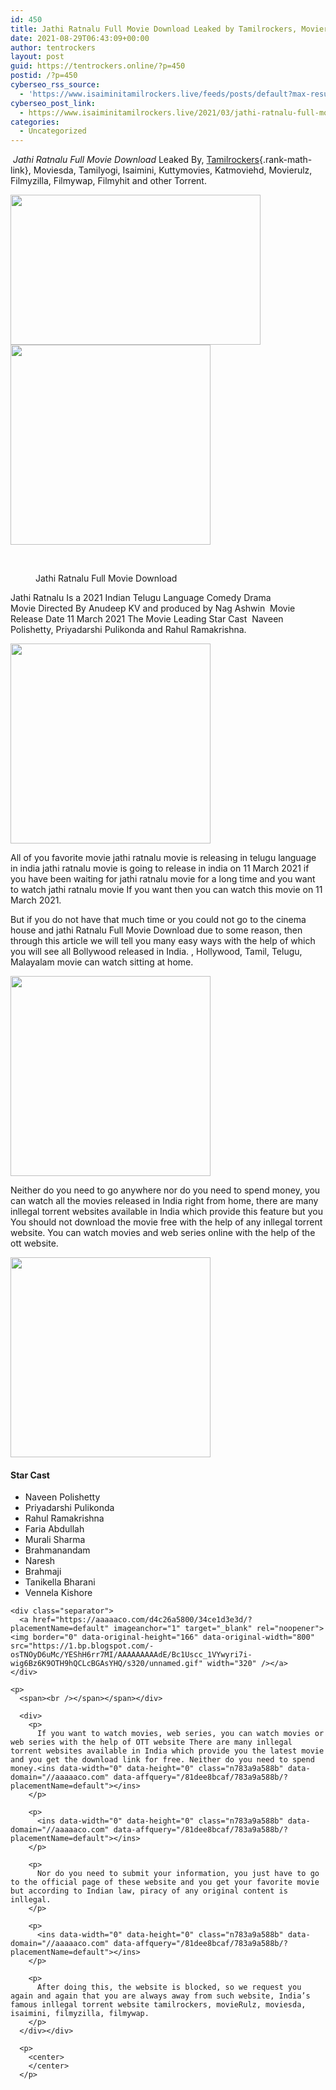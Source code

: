 ```yaml
---
id: 450
title: Jathi Ratnalu Full Movie Download Leaked by Tamilrockers, Movierulz
date: 2021-08-29T06:43:09+00:00
author: tentrockers
layout: post
guid: https://tentrockers.online/?p=450
postid: /?p=450
cyberseo_rss_source:
  - 'https://www.isaiminitamilrockers.live/feeds/posts/default?max-results=150&start-index=151'
cyberseo_post_link:
  - https://www.isaiminitamilrockers.live/2021/03/jathi-ratnalu-full-movie-download.html
categories:
  - Uncategorized
---
```

<meta content="&nbsp; Jathi Ratnalu Full Movie Download &nbsp;Leaked By, &nbsp; Tamilrockers , Moviesda, Tamilyogi, Isaimini, Kuttymovies, Katmoviehd, Movierulz, Filmyzil..." name="twitter:description" />

  


<center>
</center>

  
<ins data-width="0" data-height="0" class="n783a9a588b" data-domain="//aaaaaco.com" data-affquery="/81dee8bcaf/783a9a588b/?placementName=default"></ins>

&nbsp;_<span>Jathi Ratnalu Full Movie Download</span>_<span>&nbsp;Leaked By,</span><span>&nbsp;</span>[Tamilrockers](http://www.tamilrockers.co.nz/){.rank-math-link}<span>, Moviesda, Tamilyogi, Isaimini, Kuttymovies, Katmoviehd, Movierulz, Filmyzilla, Filmywap, Filmyhit and other Torrent.</span><ins data-width="0" data-height="0" class="n783a9a588b" data-domain="//aaaaaco.com" data-affquery="/81dee8bcaf/783a9a588b/?placementName=default"></ins>

<ins data-width="0" data-height="0" class="n783a9a588b" data-domain="//aaaaaco.com" data-affquery="/81dee8bcaf/783a9a588b/?placementName=default"></ins>

<div class="separator">
  <a href="https://1.bp.blogspot.com/-SMxKa3fscj8/YESgk-O1AjI/AAAAAAAAAco/i6k44V52jB8cqEWcZLjhWpN1TIlcfscCgCLcBGAsYHQ/s1200/600d078b650d8.jpg" imageanchor="1"><img loading="lazy" border="0" data-original-height="900" data-original-width="1200" height="240" src="https://1.bp.blogspot.com/-SMxKa3fscj8/YESgk-O1AjI/AAAAAAAAAco/i6k44V52jB8cqEWcZLjhWpN1TIlcfscCgCLcBGAsYHQ/w400-h240/600d078b650d8.jpg" width="400" /></a>
</div>



<div class="separator">
  <a href="https://aaaaaco.com/d4c26a5800/34ce1d3e3d/?placementName=default" imageanchor="1" target="_blank" rel="noopener"><img border="0" data-original-height="166" data-original-width="800" src="https://1.bp.blogspot.com/-ieOl1Srt-y8/YESgyq1AoZI/AAAAAAAAAcs/urtNaDkoXv0RCPWHWREgOAjnJJu6XLgywCLcBGAsYHQ/s320/unnamed.gif" width="320" /></a>
</div>

<span><br /></span><ins data-width="0" data-height="0" class="n783a9a588b" data-domain="//aaaaaco.com" data-affquery="/81dee8bcaf/783a9a588b/?placementName=default"></ins>

<div>
  <figure class="wp-block-image size-large"><figcaption>Jathi Ratnalu Full Movie Download</figcaption></figure> 
  
  <p>
    Jathi Ratnalu Is a 2021 Indian Telugu Language Comedy Drama Movie&nbsp;<span>Directed By&nbsp;Anudeep KV</span>&nbsp;and produced by&nbsp;<span>Nag Ashwin</span>&nbsp; Movie Release Date&nbsp;<span>11 March 2021</span>&nbsp;The Movie Leading Star Cast &nbsp;Naveen Polishetty,&nbsp;Priyadarshi Pulikonda&nbsp;and&nbsp;Rahul Ramakrishna.<ins data-width="0" data-height="0" class="n783a9a588b" data-domain="//aaaaaco.com" data-affquery="/81dee8bcaf/783a9a588b/?placementName=default"></ins>
  </p>
  
  <div class="separator">
    <a href="https://aaaaaco.com/d4c26a5800/34ce1d3e3d/?placementName=default" imageanchor="1" target="_blank" rel="noopener"><img border="0" data-original-height="166" data-original-width="800" src="https://1.bp.blogspot.com/-2Piv3YCfZwo/YESg57-P_TI/AAAAAAAAAc0/1DL7AZ8hsco7pSqlog-GHcGwMTAwRY9EwCLcBGAsYHQ/s320/unnamed.gif" width="320" /></a>
  </div>
  
  <p>
    All of you favorite movie jathi ratnalu movie is releasing in telugu language in india jathi ratnalu movie is going to release in india on 11 March 2021 if you have been waiting for jathi ratnalu movie for a long time and you want to watch jathi ratnalu movie If you want then you can watch this movie on 11 March 2021.<ins data-width="0" data-height="0" class="n783a9a588b" data-domain="//aaaaaco.com" data-affquery="/81dee8bcaf/783a9a588b/?placementName=default"></ins>
  </p>
  
  <p>
    <ins data-width="0" data-height="0" class="n783a9a588b" data-domain="//aaaaaco.com" data-affquery="/81dee8bcaf/783a9a588b/?placementName=default"></ins>
  </p>
  
  <p>
    But if you do not have that much time or you could not go to the cinema house and&nbsp;<span>jathi Ratnalu Full Movie Download</span>&nbsp;due to some reason, then through this article we will tell you many easy ways with the help of which you will see all Bollywood released in India. , Hollywood, Tamil, Telugu, Malayalam movie can watch sitting at home.<ins data-width="0" data-height="0" class="n783a9a588b" data-domain="//aaaaaco.com" data-affquery="/81dee8bcaf/783a9a588b/?placementName=default"></ins>
  </p>
  
  <div class="separator">
    <a href="https://aaaaaco.com/d4c26a5800/34ce1d3e3d/?placementName=default" imageanchor="1" target="_blank" rel="noopener"><img border="0" data-original-height="166" data-original-width="800" src="https://1.bp.blogspot.com/-FsIi_gGr2oA/YESg9_D1D4I/AAAAAAAAAc4/zFyKZ7itZtsN5NBCSudO0dmlwBDIGJVoQCLcBGAsYHQ/s320/unnamed.gif" width="320" /></a>
  </div>
  
  <p>
    Neither do you need to go anywhere nor do you need to spend money, you can watch all the movies released in India right from home, there are many inllegal torrent websites available in India which provide this feature but you You should not download the movie free with the help of any inllegal torrent website. You can watch movies and web series online with the help of the ott website.
  </p>
  
  <div class="separator">
    <a href="https://aaaaaco.com/d4c26a5800/34ce1d3e3d/?placementName=default" imageanchor="1" target="_blank" rel="noopener"><img border="0" data-original-height="166" data-original-width="800" src="https://1.bp.blogspot.com/-6WgcjAI_MPA/YEShBRaN1EI/AAAAAAAAAc8/aqsJJ-Ao_BYIsERIKErKP3VklhIsdN1GwCLcBGAsYHQ/s320/unnamed.gif" width="320" /></a>
  </div>
  
  <p>
  </p>
  
  <h4>
    <span class="ez-toc-section" id="Star_Cast"></span><span>Star Cast&nbsp;</span><span class="ez-toc-section-end"></span>
  </h4>
  
  <ul>
    <li>
      Naveen Polishetty&nbsp;
    </li>
    <li>
      Priyadarshi Pulikonda
    </li>
    <li>
      Rahul Ramakrishna
    </li>
    <li>
      Faria Abdullah&nbsp;
    </li>
    <li>
      Murali Sharma
    </li>
    <li>
      Brahmanandam&nbsp;
    </li>
    <li>
      Naresh
    </li>
    <li>
      Brahmaji
    </li>
    <li>
      Tanikella Bharani
    </li>
    <li>
      Vennela Kishore
    </li>
  </ul>
  
  <div>
    <span></p> 
    
    <div class="separator">
      <a href="https://aaaaaco.com/d4c26a5800/34ce1d3e3d/?placementName=default" imageanchor="1" target="_blank" rel="noopener"><img border="0" data-original-height="166" data-original-width="800" src="https://1.bp.blogspot.com/-osTNOyD6uMc/YEShH6rr7MI/AAAAAAAAAdE/Bc1Uscc_1VYwyri7i-wig6Bz6K9OTH9hQCLcBGAsYHQ/s320/unnamed.gif" width="320" /></a>
    </div>
    
    <p>
      <span><br /></span></span></div> 
      
      <div>
        <p>
          If you want to watch movies, web series, you can watch movies or web series with the help of OTT website There are many inllegal torrent websites available in India which provide you the latest movie and you get the download link for free. Neither do you need to spend money.<ins data-width="0" data-height="0" class="n783a9a588b" data-domain="//aaaaaco.com" data-affquery="/81dee8bcaf/783a9a588b/?placementName=default"></ins>
        </p>
        
        <p>
          <ins data-width="0" data-height="0" class="n783a9a588b" data-domain="//aaaaaco.com" data-affquery="/81dee8bcaf/783a9a588b/?placementName=default"></ins>
        </p>
        
        <p>
          Nor do you need to submit your information, you just have to go to the official page of these website and you get your favorite movie but according to Indian law, piracy of any original content is inllegal.
        </p>
        
        <p>
          <ins data-width="0" data-height="0" class="n783a9a588b" data-domain="//aaaaaco.com" data-affquery="/81dee8bcaf/783a9a588b/?placementName=default"></ins>
        </p>
        
        <p>
          After doing this, the website is blocked, so we request you again and again that you are always away from such website, India’s famous inllegal torrent website tamilrockers, movieRulz, moviesda, isaimini, filmyzilla, filmywap.
        </p>
      </div></div> 
      
      <p>
        <center>
        </center>
      </p>